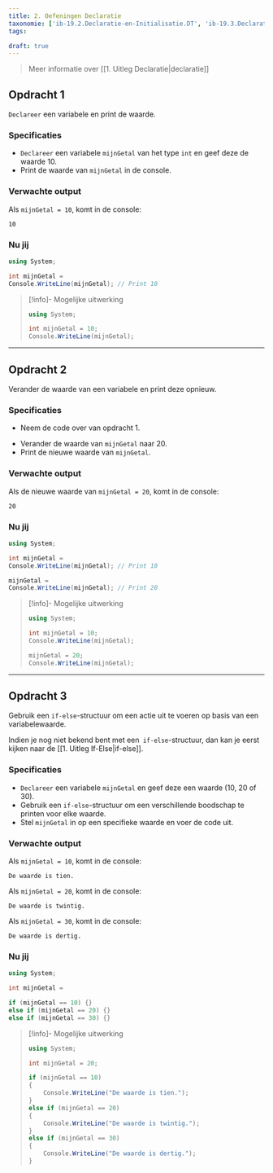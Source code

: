```yaml
---
title: 2. Oefeningen Declaratie
taxonomie: ['ib-19.2.Declaratie-en-Initialisatie.DT', 'ib-19.3.Declaratie-en-Initialisatie.DT']
tags:

draft: true 
---
```


> Meer informatie over [[1. Uitleg Declaratie|declaratie]]

## Opdracht 1
`Declareer` een variabele en print de waarde.

### Specificaties
- `Declareer` een variabele `mijnGetal` van het type `int` en geef deze de waarde 10.
- Print de waarde van `mijnGetal` in de console.

### Verwachte output
Als `mijnGetal = 10`, komt in de console:
```
10
```

### Nu jij
``` csharp runner
using System;

int mijnGetal =
Console.WriteLine(mijnGetal); // Print 10
``` 

> [!info]- Mogelijke uitwerking
> ``` csharp
> using System;
> 
> int mijnGetal = 10;
> Console.WriteLine(mijnGetal);
> ```

---

## Opdracht 2
Verander de waarde van een variabele en print deze opnieuw.

### Specificaties
- Neem de code over van opdracht 1.
* Verander de waarde van `mijnGetal` naar 20.
* Print de nieuwe waarde van `mijnGetal`.

### Verwachte output
Als de nieuwe waarde van `mijnGetal = 20`, komt in de console:
```
20
```

### Nu jij
``` csharp runner
using System;

int mijnGetal =
Console.WriteLine(mijnGetal); // Print 10

mijnGetal =
Console.WriteLine(mijnGetal); // Print 20
``` 

> [!info]- Mogelijke uitwerking
> ``` csharp
> using System;
> 
> int mijnGetal = 10;
> Console.WriteLine(mijnGetal);
> 
> mijnGetal = 20;
> Console.WriteLine(mijnGetal);
> ```

---

## Opdracht 3
Gebruik een `if-else`-structuur om een actie uit te voeren op basis van een variabelewaarde.

Indien je nog niet bekend bent met een` if-else`-structuur, dan kan je eerst kijken naar de [[1. Uitleg If-Else|if-else]].

### Specificaties
* `Declareer` een variabele `mijnGetal` en geef deze een waarde (10, 20 of 30).
* Gebruik een `if-else`-structuur om een verschillende boodschap te printen voor elke waarde.
* Stel `mijnGetal` in op een specifieke waarde en voer de code uit.

### Verwachte output
Als `mijnGetal = 10`, komt in de console:
```
De waarde is tien.
```
Als `mijnGetal = 20`, komt in de console:
```
De waarde is twintig.
```
Als `mijnGetal = 30`, komt in de console:
```
De waarde is dertig.
```

### Nu jij
``` csharp runner
using System;

int mijnGetal =

if (mijnGetal == 10) {}
else if (mijnGetal == 20) {}
else if (mijnGetal == 30) {}
``` 

> [!info]- Mogelijke uitwerking
> ``` csharp
> using System;
> 
> int mijnGetal = 20;
> 
> if (mijnGetal == 10)
> {
>     Console.WriteLine("De waarde is tien.");
> }
> else if (mijnGetal == 20)
> {
>     Console.WriteLine("De waarde is twintig.");
> }
> else if (mijnGetal == 30)
> {
>     Console.WriteLine("De waarde is dertig.");
> }
> ```
